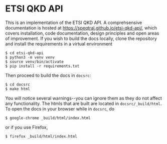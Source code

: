 # ETSI QKD API

This is an implementation of the ETSI QKD API. A comprehsensive documentation is hosted at https://speqtral.github.io/etsi-qkd-api/, which covers installation, code documentation, design principles and open areas of improvement. If you wish to build the docs locally, clone the repository and install the requirements in a virtual environment

```
$ cd etsi-qkd-api
$ python3 -m venv venv
$ source venv/bin/activate
$ pip install -r requirements.txt
```
Then proceed to build the docs in ``docsrc``:

```
$ cd docsrc
$ make html
```

You will notice several warnings--you can ignore them as they do not affect any functionality. The htmls that are built are located in ``docsrc/_build/html``. To open the docs in your browser while in ``docsrc``, do 

```
$ google-chrome _build/html/index.html
```

or if you use Firefox,

```
$ firefox _build/html/index.html
```
